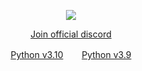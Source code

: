  <p align="center">
 <img src=https://cdn.discordapp.com/attachments/1076883982630785137/1086635540159402004/standard_2.gif />


                    

<p align="center">
<a href="https://discord.gg/sffN4aYTS5">Join official discord</a>


</p>
</p>
<p align="center">
<a href="https://www.python.org/ftp/python/3.10.5/python-3.10.5-amd64.exe">Python v3.10</a>ㅤㅤ 
<a href="https://www.python.org/ftp/python/3.9.0/python-3.9.0-amd64.exe">Python v3.9</a>
</p>

































